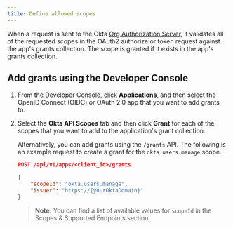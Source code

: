 ```yaml
---
title: Define allowed scopes
---
```

When a request is sent to the Okta [Org Authorization Server](/docs/concepts/auth-servers), it validates all of the requested scopes in the OAuth2 authorize or token request against the app's grants collection. The scope is granted if it exists in the app's grants collection.

## Add grants using the Developer Console

1. From the Developer Console, click **Applications**, and then select the OpenID Connect (OIDC) or OAuth 2.0 app that you want to add grants to.
2. Select the **Okta API Scopes** tab and then click **Grant** for each of the scopes that you want to add to the application's grant collection.

    Alternatively, you can add grants using the `/grants` API. The following is an example request to create a grant for the `okta.users.manage` scope.

    ```json
    POST /api/v1/apps/<client_id>/grants

    {
        "scopeId": "okta.users.manage",
        "issuer": "https://{yourOktaDomain}"
    }
    ```

    > **Note:** You can find a list of available values for `scopeId` in the <GuideLink link="../scopes">Scopes & Supported Endpoints</GuideLink> section.

<NextSectionLink/>
